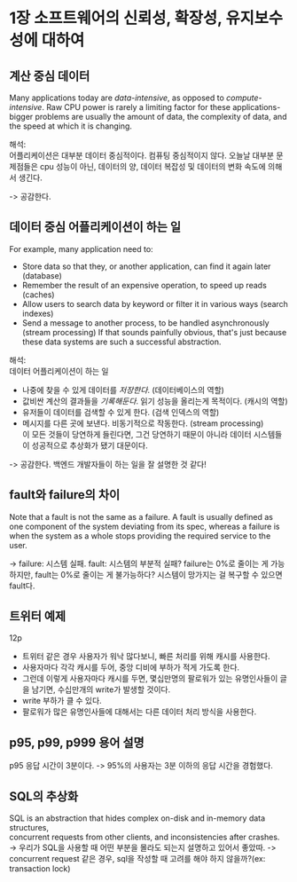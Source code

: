 # 1장 소프트웨어의 신뢰성, 확장성, 유지보수성에 대하여

## 계산 중심 데이터
Many applications today are *data-intensive*, as opposed to *compute-intensive*.
Raw CPU power is rarely a limiting factor for these applications-bigger problems are usually
the amount of data, the complexity of data, and the speed at which it is changing.

해석:  
어플리케이션은 대부분 데이터 중심적이다. 컴퓨팅 중심적이지 않다.
오늘날 대부분 문제점들은 cpu 성능이 아닌, 데이터의 양, 데이터 복잡성 및 데이터의 변화 속도에 의해서 생긴다.

-> 공감한다.

## 데이터 중심 어플리케이션이 하는 일
For example, many application need to:
- Store data so that they, or another application, can find it again later (database)
- Remember the result of an expensive operation, to speed up reads (caches)
- Allow users to search data by keyword or filter it in various ways (search indexes)
- Send a message to another process, to be handled asynchronously (stream processing)
If that sounds painfully obvious, that's just because these data systems are such a successful abstraction.

해석:  
데이터 어플리케이션이 하는 일
- 나중에 찾을 수 있게 데이터를 *저장한다*. (데이터베이스의 역할)
- 값비싼 계산의 결과들을 *기록해둔다*. 읽기 성능을 올리는게 목적이다. (캐시의 역할)
- 유저들이 데이터를 검색할 수 있게 한다. (검색 인덱스의 역할)
- 메시지를 다른 곳에 보낸다. 비동기적으로 작동한다. (stream processing)  
이 모든 것들이 당연하게 들린다면, 그건 당연하기 때문이 아니라 데이터 시스템들이 성공적으로 추상화가 됐기 대문이다.

-> 공감한다. 백엔드 개발자들이 하는 일을 잘 설명한 것 같다!

## fault와 failure의 차이
Note that a fault is not the same as a failure. A fault is usually defined as one component of the system deviating
from its spec, whereas a failure is when the system as a whole stops providing the required service to the user.

-> failure: 시스템 실패.
fault: 시스템의 부분적 실패?
failure는 0%로 줄이는 게 가능하지만, fault는 0%로 줄이는 게 불가능하다?
시스템이 망가지는 걸 복구할 수 있으면 fault다.

## 트위터 예제
12p
- 트위터 같은 경우 사용자가 워낙 많다보니, 빠른 처리를 위해 캐시를 사용한다.
- 사용자마다 각각 캐시를 두어, 중앙 디비에 부하가 적게 가도록 한다.
- 그런데 이렇게 사용자마다 캐시를 두면, 몇십만명의 팔로워가 있는 유명인사들이 글을 남기면, 수십만개의 write가 발생할 것이다.
- write 부하가 클 수 있다.
- 팔로워가 많은 유명인사들에 대해서는 다른 데이터 처리 방식을 사용한다.


## p95, p99, p999 용어 설명
p95 응답 시간이 3분이다.
-> 95%의 사용자는 3분 이하의 응답 시간을 경험했다.


## SQL의 추상화
SQL is an abstraction that hides complex on-disk and in-memory data structures,  
concurrent requests from other clients, and inconsistencies after crashes.  
-> 우리가 SQL을 사용할 때 어떤 부분을 몰라도 되는지 설명하고 있어서 좋았따.
-> concurrent request 같은 경우, sql을 작성할 때 고려를 해야 하지 않을까?(ex: transaction lock)



